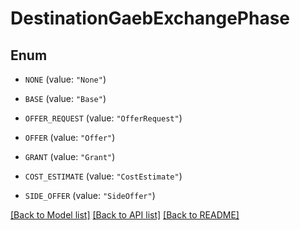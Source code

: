 # DestinationGaebExchangePhase

## Enum


* `NONE` (value: `"None"`)

* `BASE` (value: `"Base"`)

* `OFFER_REQUEST` (value: `"OfferRequest"`)

* `OFFER` (value: `"Offer"`)

* `GRANT` (value: `"Grant"`)

* `COST_ESTIMATE` (value: `"CostEstimate"`)

* `SIDE_OFFER` (value: `"SideOffer"`)


[[Back to Model list]](../README.md#documentation-for-models) [[Back to API list]](../README.md#documentation-for-api-endpoints) [[Back to README]](../README.md)



